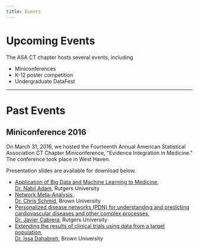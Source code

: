 ```yaml
---
title: Events
---
```


# Upcoming Events

The ASA CT chapter hosts several events, including

* Miniconferences
* K-12 poster competition
* Undergraduate DataFest

-----

# Past Events

## Miniconference 2016

On March 31, 2016, we hosted the Fourteenth Annual American
Statistical Association CT Chapter Miniconference, "Evidence
Integration in Medicine." The conference took place in West Haven.

Presentation slides are available for download below.

* [Application of Big Data and Machine Learning to Medicine](media/Dr.Adam-ASA-CT-presentation.pdf),<br />
  [Dr. Nabil Adam](http://www.business.rutgers.edu/faculty-research/directory/adam-nabil), Rutgers University
* [Network Meta-Analysis](media/Network2.pdf),<br />
  [Dr. Chris Schmid](https://vivo.brown.edu/display/cschmid), Brown University
* [Personalized disease networks (PDN) for understanding and predicting cardiovascular diseases and other complex processes](media/PDN-JC-Mar-31,-West-Heaven.pdf),<br />
  [Dr. Javier Cabrera](https://vivo.brown.edu/display/cschmid), Rutgers University
* [Extending the results of clinical trials using data from a target population](media/Dahabreh-Mar-31-2016.pdf),<br />
  [Dr. Issa Dahabreh](https://vivo.brown.edu/display/cschmid), Brown University

